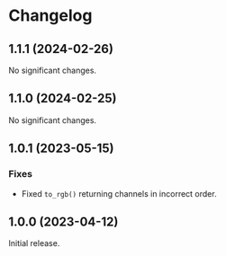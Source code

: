 # Changelog

<!-- changelogging: start -->

## 1.1.1 (2024-02-26)

No significant changes.

## 1.1.0 (2024-02-25)

No significant changes.

## 1.0.1 (2023-05-15)

### Fixes

- Fixed `to_rgb()` returning channels in incorrect order.

## 1.0.0 (2023-04-12)

Initial release.
